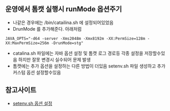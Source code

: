 ## 운영에서 톰캣 실행시  runMode 옵션주기
- 나같은 경우에는 /bin/catailina.sh 에 설정되어있었음  
- DrunMode 를 추가해준다. 아래처럼
~~~
JAVA_OPTS="-d64 -server -Xms2048m -Xmx8192m -XX:PermSize=128m -XX:MaxPermSize=256m -DrunMode=stg"
~~~

- catalina.sh 파일에는 자바 옵션 설정 및 톰캣 로그 경로등 각종 설정을 저장할수있음 하지만 잘못 변경시 실수되어 문제 발생
- 톰캣에는 추가 옵션을 설정하는 다른 방법이 더있음 setenv.sh 파일 생성하고 추가 커스텀 옵션 설정할수있음


## 참고사이트
- [setenv.sh 옵션 설정](https://lucaskim.tistory.com/37)